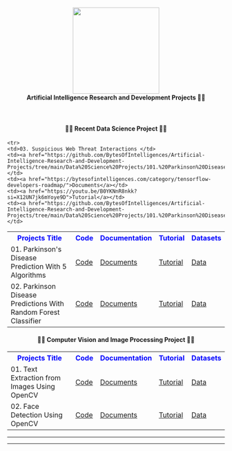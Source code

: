 <div align="center">
      <h4> <img src="https://github.com/BytesOfIntelligences/BytesOfIntelligences/blob/main/Exploring%20AI's%20Secretsss.png" width="200px"><br/>Artificial Intelligence Research and Development Projects 🤖🔬</h4>
     </div>
<p align="center"> <a href="http://bytesofintelligences.com/" target="_blank"><img alt="" src="https://img.shields.io/badge/Website-EA4C89?style=normal&logo=dribbble&logoColor=white" style="vertical-align:center" /></a> <a href="https://twitter.com/AhammadMejbah" target="_blank"><img alt="" src="https://img.shields.io/badge/Twitter-1DA1F2?style=normal&logo=twitter&logoColor=white" style="vertical-align:center" /></a> <a href="https://www.facebook.com/ahammadmejbah" target="_blank"><img alt="" src="https://img.shields.io/badge/Facebook-1877F2?style=normal&logo=facebook&logoColor=white" style="vertical-align:center" /></a> <a href="https://www.instagram.com/BytesOfIntelligences/" target="_blank"><img alt="" src="https://img.shields.io/badge/Instagram-E4405F?style=normal&logo=instagram&logoColor=white" style="vertical-align:center" /></a> <a href="https://www.linkedin.com/in/ahammadmejbah/}" target="_blank"><img alt="" src="https://img.shields.io/badge/LinkedIn-0077B5?style=normal&logo=linkedin&logoColor=white" style="vertical-align:center" /></a> </p>


<html>
<body>

<center><h4>👨‍💻 Recent Data Science Project 👨‍💻</h4></center>

<table id="customers">
  <tr>
    <center><th style="color:blue;">Projects Title </th></center>
    <center><th style="color:blue;">Code</th></center>
    <center><th style="color:blue;">Documentation</th></center>
    <center><th style="color:blue;">Tutorial</th></center>
    <center><th style="color:blue;">Datasets</th></center>
  </tr>
  <tr>
    <td>01. Parkinson's Disease Prediction With 5 Algorithms </td>
    <td><a href="https://github.com/BytesOfIntelligences/Artificial-Intelligence-Research-and-Development-Projects/tree/main/Data%20Science%20Projects/Parkinson's%20Disease%20Prediction%20With%205%20Algorithms">Code</a></td>
    <td><a href="https://bytesofintelligences.com/category/tensorflow-developers-roadmap/">Documents</a></td>
    <td><a href="https://youtu.be/O2OgtCwYUTk">Tutorial</a></td>
    <td><a href="https://github.com/BytesOfIntelligences/Artificial-Intelligence-Research-and-Development-Projects/tree/main/Data%20Science%20Projects/101.%20Parkinson%20Disease%20Predictions%20With%20Random%20Forest%20Classifier/Datasets">Data</a></td>
  </tr>

  <tr>
    <td>02. Parkinson Disease Predictions With Random Forest Classifier </td>
    <td><a href="https://github.com/BytesOfIntelligences/Artificial-Intelligence-Research-and-Development-Projects/tree/main/Data%20Science%20Projects/101.%20Parkinson%20Disease%20Predictions%20With%20Random%20Forest%20Classifier">Code</a></td>
    <td><a href="https://bytesofintelligences.com/category/tensorflow-developers-roadmap/">Documents</a></td>
    <td><a href="https://youtu.be/B0YKNnR8nkk?si=X12UN7jk6mYoye9D">Tutorial</a></td>
    <td><a href="https://github.com/BytesOfIntelligences/Artificial-Intelligence-Research-and-Development-Projects/tree/main/Data%20Science%20Projects/101.%20Parkinson%20Disease%20Predictions%20With%20Random%20Forest%20Classifier/Datasets">Data</a></td>
  </tr>

    <tr>
    <td>03. Suspicious Web Threat Interactions </td>
    <td><a href="https://github.com/BytesOfIntelligences/Artificial-Intelligence-Research-and-Development-Projects/tree/main/Data%20Science%20Projects/101.%20Parkinson%20Disease%20Predictions%20With%20Random%20Forest%20Classifier">Code</a></td>
    <td><a href="https://bytesofintelligences.com/category/tensorflow-developers-roadmap/">Documents</a></td>
    <td><a href="https://youtu.be/B0YKNnR8nkk?si=X12UN7jk6mYoye9D">Tutorial</a></td>
    <td><a href="https://github.com/BytesOfIntelligences/Artificial-Intelligence-Research-and-Development-Projects/tree/main/Data%20Science%20Projects/101.%20Parkinson%20Disease%20Predictions%20With%20Random%20Forest%20Classifier/Datasets">Data</a></td>
  </tr>

</table>


<html>
<body>

<center><h4>👨‍💻 Computer Vision and Image Processing Project 👨‍💻</h4></center>

<table id="customers">
  <tr>
    <center><th style="color:blue;">Projects Title </th></center>
    <center><th style="color:blue;">Code</th></center>
    <center><th style="color:blue;">Documentation</th></center>
    <center><th style="color:blue;">Tutorial</th></center>
    <center><th style="color:blue;">Datasets</th></center>
  </tr>
  <tr>
    <td>01. Text Extraction from Images Using OpenCV </td>
    <td><a href="https://github.com/BytesOfIntelligences/Fundamentals-of-Computer-Vision-and-Image-Processing/tree/main/Projects/Project%2001%3A%20Text%20Extraction%20from%20Images">Code</a></td>
    <td><a href="https://bytesofintelligences.com/category/tensorflow-developers-roadmap/">Documents</a></td>
    <td><a href="https://youtu.be/5ooYMjCqakE?si=10VmonjKWAWW2VWd">Tutorial</a></td>
    <td><a href="https://github.com/BytesOfIntelligences/Fundamentals-of-Computer-Vision-and-Image-Processing/tree/main/Projects/Project%2001%3A%20Text%20Extraction%20from%20Images">Data</a></td>
  </tr>

  <tr>
    <td>02. Face Detection Using OpenCV </td>
    <td><a href="https://github.com/BytesOfIntelligences/Artificial-Intelligence-Research-and-Development-Projects/tree/main/Data%20Science%20Projects/101.%20Parkinson%20Disease%20Predictions%20With%20Random%20Forest%20Classifier">Code</a></td>
    <td><a href="https://bytesofintelligences.com/category/tensorflow-developers-roadmap/">Documents</a></td>
    <td><a href="https://youtu.be/_yH_GOfBk5s?si=B9V9PhBH33OEXNQo">Tutorial</a></td>
    <td><a href="https://github.com/BytesOfIntelligences/Fundamentals-of-Computer-Vision-and-Image-Processing/tree/main/Projects/Project%2002%3A%20Face%20Detection">Data</a></td>
  </tr>

</table>

</body>
</html>

---------------------------------------------------------------------------------------------------------------------------------------
---------------------------------------------------------------------------------------------------------------------------------------
